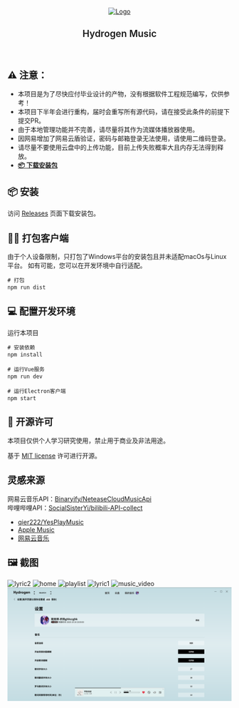 <br />
<p align="center">
  <a href="https://github.com/Kaidesuyo/Hydrogen-Music" target="blank">
    <img src="img/icon.png" alt="Logo" width="156" height="156">
  </a>
  <h2 align="center" style="font-weight: 600">Hydrogen Music</h2>
  <img src="img/rebuilding.png" alt="">

## ⚠️ 注意：
- 本项目是为了尽快应付毕业设计的产物，没有根据软件工程规范编写，仅供参考！
- 本项目下半年会进行重构，届时会重写所有源代码，请在接受此条件的前提下提交PR。
- 由于本地管理功能并不完善，请尽量将其作为流媒体播放器使用。
- 因网易增加了网易云盾验证，密码与邮箱登录无法使用，请使用二维码登录。
- 请尽量不要使用云盘中的上传功能，目前上传失败概率大且内存无法得到释放。
- <a href="#%EF%B8%8F-安装" target="blank"><strong>📦️ 下载安装包</strong></a>

## 📦️ 安装

访问 [Releases](https://github.com/Kaidesuyo/Hydrogen-Music/releases)
页面下载安装包。

## 👷‍♂️ 打包客户端

由于个人设备限制，只打包了Windows平台的安装包且并未适配macOs与Linux平台。
如有可能，您可以在开发环境中自行适配。

```shell
# 打包
npm run dist
```

## :computer: 配置开发环境

运行本项目

```shell
# 安装依赖
npm install

# 运行Vue服务
npm run dev

# 运行Electron客户端
npm start
```

## 📜 开源许可

本项目仅供个人学习研究使用，禁止用于商业及非法用途。

基于 [MIT license](https://opensource.org/licenses/MIT) 许可进行开源。

## 灵感来源

网易云音乐API：[Binaryify/NeteaseCloudMusicApi](https://github.com/Binaryify/NeteaseCloudMusicApi)<br />
哔哩哔哩API：[SocialSisterYi/bilibili-API-collect](https://github.com/SocialSisterYi/bilibili-API-collect)

- [qier222/YesPlayMusic](https://github.com/qier222/YesPlayMusic)
- [Apple Music](https://music.apple.com)
- [网易云音乐](https://music.163.com)

## 🖼️ 截图

![lyric2][lyric2-screenshot]
![home][home-screenshot]
![playlist][playlist-screenshot]
![lyric1][lyric1-screenshot]
![music_video][music_video-screenshot]
![setting][setting]

[lyric2-screenshot]: img/lyric2.png
[home-screenshot]: img/home.png
[playlist-screenshot]: img/playlist.png
[lyric1-screenshot]: img/lyric1.png
[music_video-screenshot]: img/music_video.png
[setting]: img/setting.png
